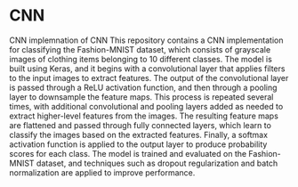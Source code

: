 # CNN
CNN
implemnation of CNN 
This repository contains a CNN implementation for classifying the Fashion-MNIST dataset, which consists of grayscale images of clothing items belonging to 10 different classes. The model is built using Keras, and it begins with a convolutional layer that applies filters to the input images to extract features. The output of the convolutional layer is passed through a ReLU activation function, and then through a pooling layer to downsample the feature maps. This process is repeated several times, with additional convolutional and pooling layers added as needed to extract higher-level features from the images. The resulting feature maps are flattened and passed through fully connected layers, which learn to classify the images based on the extracted features. Finally, a softmax activation function is applied to the output layer to produce probability scores for each class. The model is trained and evaluated on the Fashion-MNIST dataset, and techniques such as dropout regularization and batch normalization are applied to improve performance. 
